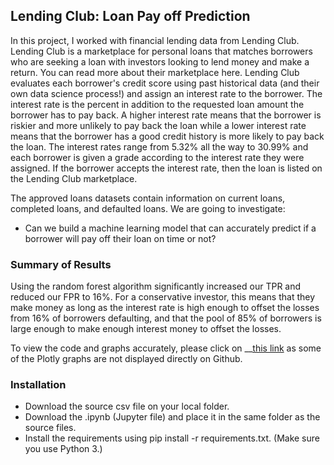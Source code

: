 ## Lending Club: Loan Pay off Prediction

In this project, I worked with financial lending data from Lending Club. Lending Club is a marketplace for personal loans that matches borrowers who are seeking a loan with investors looking to lend money and make a return. You can read more about their marketplace here. Lending Club evaluates each borrower's credit score using past historical data (and their own data science process!) and assign an interest rate to the borrower. The interest rate is the percent in addition to the requested loan amount the borrower has to pay back. A higher interest rate means that the borrower is riskier and more unlikely to pay back the loan while a lower interest rate means that the borrower has a good credit history is more likely to pay back the loan. The interest rates range from 5.32% all the way to 30.99% and each borrower is given a grade according to the interest rate they were assigned. If the borrower accepts the interest rate, then the loan is listed on the Lending Club marketplace.

The approved loans datasets contain information on current loans, completed loans, and defaulted loans. We are going to investigate:

- Can we build a machine learning model that can accurately predict if a borrower will pay off their loan on time or not?

### Summary of Results
Using the random forest algorithm significantly increased our TPR and reduced our FPR to 16%. For a conservative investor, this means that they make money as long as the interest rate is high enough to offset the losses from 16% of borrowers defaulting, and that the pool of 85% of borrowers is large enough to make enough interest money to offset the losses.

To view the code and graphs accurately, please click on __[this link](https://nbviewer.jupyter.org/github/phtelang/Lending-Club---Loan-Pay-off-Prediction/blob/master/Lending%20Club%20-%20Loan%20Pay%20off%20Prediction.ipynb) as some of the Plotly graphs are not displayed directly on Github.

### Installation
- Download the source csv file on your local folder.
- Download the .ipynb (Jupyter file) and place it in the same folder as the source files.
- Install the requirements using pip install -r requirements.txt. (Make sure you use Python 3.)
